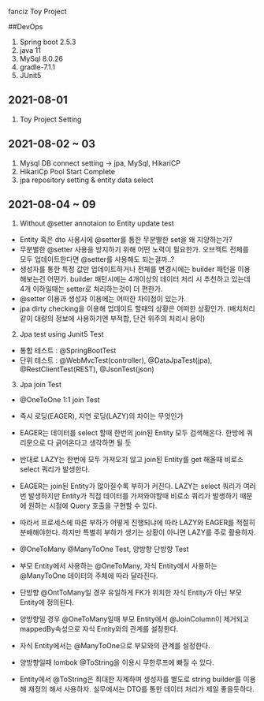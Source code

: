 fanciz Toy Project

##DevOps
1. Spring boot 2.5.3
2. java 11
3. MySql 8.0.26
4. gradle-7.1.1
5. JUnit5


## 2021-08-01
1. Toy Project Setting

## 2021-08-02 ~ 03
1. Mysql DB connect setting -> jpa, MySql, HikariCP
2. HikariCp Pool Start Complete
3. jpa repository setting & entity data select

## 2021-08-04 ~ 09
1. Without @setter annotaion to Entity update test
- Entity 혹은 dto 사용시에 @setter를 통한 무분별한 set을 왜 지양하는가?
- 무분별한 @setter 사용을 방지하기 위해 어떤 노력이 필요한가. 오브젝트 전체를 모두 업데이트한다면 @setter를 사용해도 되는걸까..?
- 생성자를 통한 특정 값만 업데이트하거나 전체를 변경시에는 builder 패턴을 이용해보는건 어떤가. builder 패턴시에는 4개이상의 데이터 처리 시 추천하고 있는데 4개 이하일때는 setter로 처리하는것이 더 편한가.
- @setter 이용과 생성자 이용에는 어떠한 차이점이 있는가.
- jpa dirty checking을 이용해 업데이트 할때의 상황은 어떠한 상황인가. (배치처리 같이 대량의 정보에 사용하기엔 부적합, 단건 위주의 처리시 용이)

2. Jpa test using Junit5 Test
- 통합 테스트 : @SpringBootTest
- 단위 테스트 : @WebMvcTest(controller), @DataJpaTest(jpa), @RestClientTest(REST), @JsonTest(json)

3. Jpa join Test
- @OneToOne 1:1 join Test
- 즉시 로딩(EAGER), 지연 로딩(LAZY)의 차이는 무엇인가
- EAGER는 데이터를 select 할때 한번의 join된 Entity 모두 검색해온다. 한방에 쿼리문으로 다 긁어온다고 생각하면 될 듯
- 반대로 LAZY는 한번에 모두 가져오지 않고 join된 Entity를 get 해올때 비로소 select 쿼리가 발생한다.
- EAGER는 join된 Entity가 많아질수록 부하가 커진다. LAZY는 select 쿼리가 여러번 발생하지만 Entity가 직접 데이터를 가져와야할때 비로소 쿼리가 발생하기 때문에 원하는 시점에 Query 호출을 구현할 수 있다.
- 따라서 프로세스에 따른 부하가 어떻게 진행되냐에 따라 LAZY와 EAGER를 적절히 분배해야한다. 하지만 특별히 부하가 생기는 상황이 아니면 LAZY를 주로 활용하자.

- @OneToMany @ManyToOne Test, 양방향 단방향 Test
- 부모 Entity에서 사용하는 @OneToMany, 자식 Entity에서 사용하는 @ManyToOne 데이터의 주체에 따라 달라진다.
- 단방향 @OntToMany일 경우 유일하게 FK가 위치한 자식 Entity가 아닌 부모 Entity에 정의된다.
- 양방향일 경우 @OneToMany일때 부모 Entity에서 @JoinColumn이 제거되고 mappedBy속성으로 자식 Entity와의 관계를 설정한다.
- 자식 Entity에서는 @ManyToOne으로 부모와의 관계를 설정한다.
- 양방향일때 lombok @ToString을 이용시 무한루프에 빠질 수 있다.
- Entity에서 @ToString은 최대한 자제하며 생성자를 별도로 string builder를 이용해 재정의 해서 사용하자. 실무에서는 DTO를 통한 데이터 처리가 제일 좋을듯하다.